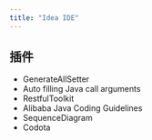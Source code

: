 ```yaml
---
title: "Idea IDE"
---
```


## 插件

* GenerateAllSetter
* Auto filling Java call arguments
* RestfulToolkit
* Alibaba Java Coding Guidelines
* SequenceDiagram
* Codota